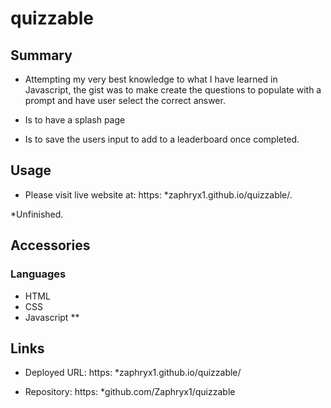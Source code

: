 # quizzable


## Summary

 * Attempting my very best knowledge to what I have learned in Javascript, the gist was to make create the questions to populate with a prompt and have user select the correct answer.

 * Is to have a splash page

 * Is to save the users input to add to a leaderboard once completed.


## Usage

 * Please visit live website at: https: *zaphryx1.github.io/quizzable/.

 *Unfinished.

## Accessories

### Languages
 
  * HTML
  * CSS
  * Javascript **

## Links

 * Deployed URL: https: *zaphryx1.github.io/quizzable/

 * Repository: https: *github.com/Zaphryx1/quizzable



